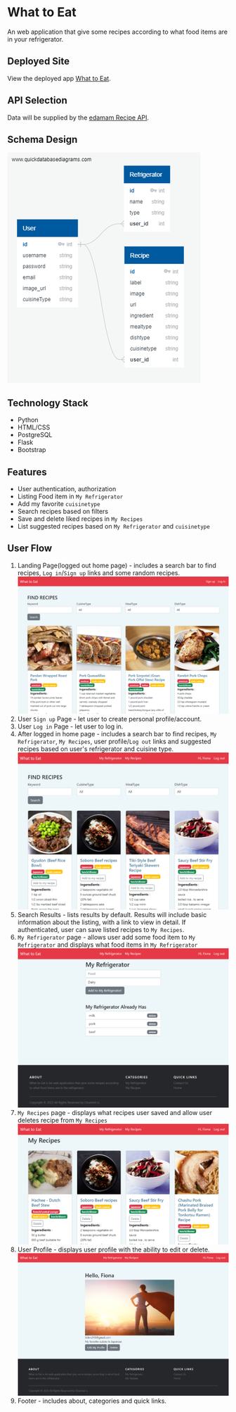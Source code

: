 # What to Eat
An web application that give some recipes according to what food items are in your refrigerator.

## Deployed Site

View the deployed app [What to Eat](https://what-to-eat-chunmei.herokuapp.com).

## API Selection 
 
Data will be supplied by the [edamam Recipe API](https://developer.edamam.com/edamam-recipe-api).

## Schema Design  
![What to eat Schema](static/images/Schema_What_to_eat.png "What to eat")

## Technology Stack  
- Python    
- HTML/CSS
- PostgreSQL
- Flask
- Bootstrap

## Features
- User authentication, authorization   
- Listing Food item in ```My Refrigerator```
- Add my favorite ```cuisinetype```
- Search recipes based on filters
- Save and delete liked recipes in ```My Recipes```
- List suggested recipes based on ```My Refrigerator``` and ```cuisinetype```

## User Flow
1. Landing Page(logged out home page) - includes a search bar to find recipes, ```Log in```/```Sign up``` links and some random recipes.  
![logged out homepage](static/images/logged_out_homepage.PNG "logged out homepage")  
2. User ```Sign up``` Page - let user to create personal profile/account.  
3. User ```Log in``` Page - let user to log in.  
4. After logged in home page - includes a search bar to find recipes, ```My Refrigerator```, ```My Recipes```, user profile/```Log out``` links and suggested recipes based on user's refrigerator and cuisine type.   
![logged in homepage](static/images/logged_in_homepage.PNG "logged in homapage")  
5. Search Results - lists results by default. Results will include basic information about the listing, with a link to view in detail. If authenticated, user can save listed recipes to ```My Recipes```.   
6. ```My Refrigerator``` page - allows user add some food item to ```My Refrigerator``` and displays what food items in ```My Refrigerator```  
![My Refrigerator ](static/images/My_refrigerator.PNG "My Refrigerator")  
7. ```My Recipes``` page - displays what recipes user saved and allow user deletes recipe from  ```My Recipes```  
![My Recipes ](static/images/My_recipes.PNG "My Recipes")   
8. User Profile - displays user profile with the ability to edit or delete.  
![User Profile ](static/images/user_profile.PNG "User Profile")   
9. Footer - includes about, categories and quick links.   